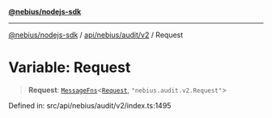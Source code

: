 [**@nebius/nodejs-sdk**](../../../../../README.md)

---

[@nebius/nodejs-sdk](../../../../../README.md) / [api/nebius/audit/v2](../README.md) / Request

# Variable: Request

> **Request**: [`MessageFns`](../../../../../runtime/protos/core/interfaces/MessageFns.md)\<[`Request`](../interfaces/Request.md), `"nebius.audit.v2.Request"`\>

Defined in: src/api/nebius/audit/v2/index.ts:1495
